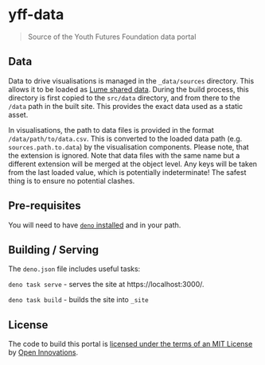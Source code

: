 # yff-data

> Source of the Youth Futures Foundation data portal

## Data

Data to drive visualisations is managed in the `_data/sources` directory.
This allows it to be loaded as [Lume shared data](https://lume.land/docs/creating-pages/shared-data/).
During the build process, this directory is first copied to the `src/data` directory, and from there
to the `/data` path in the built site. This provides the exact data used as a static asset.

In visualisations, the path to data files is provided in the format `/data/path/to/data.csv`.
This is converted to the loaded data path (e.g. `sources.path.to.data`) by the visualisation components.
Please note, that the extension is ignored. Note that data files with the same name but a different
extension will be merged at the object level. Any keys will be taken from the last loaded value, which is 
potentially indeterminate! The safest thing is to ensure no potential clashes.

## Pre-requisites

You will need to have [`deno` installed](https://deno.land/#installation) and in your path.

## Building / Serving

The `deno.json` file includes useful tasks:

`deno task serve` - serves the site at https://localhost:3000/.

`deno task build` - builds the site into `_site`

## License

The code to build this portal is [licensed under the terms of an MIT License](./LICENSE) by [Open Innovations](https://open-innovations.org).
